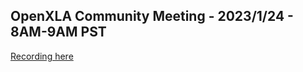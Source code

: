 
##  OpenXLA Community Meeting - 2023/1/24 - 8AM-9AM PST

[Recording here](https://youtu.be/BXvm9OQPURQ)
